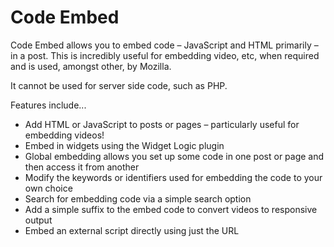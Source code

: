 # Code Embed

Code Embed allows you to embed code – JavaScript and HTML primarily – in a post. This is incredibly useful for embedding video, etc, when required and is used, amongst other, by Mozilla.

It cannot be used for server side code, such as PHP.

Features include...
* Add HTML or JavaScript to posts or pages – particularly useful for embedding videos!
* Embed in widgets using the Widget Logic plugin
* Global embedding allows you set up some code in one post or page and then access it from another
* Modify the keywords or identifiers used for embedding the code to your own choice
* Search for embedding code via a simple search option
* Add a simple suffix to the embed code to convert videos to responsive output
* Embed an external script directly using just the URL
